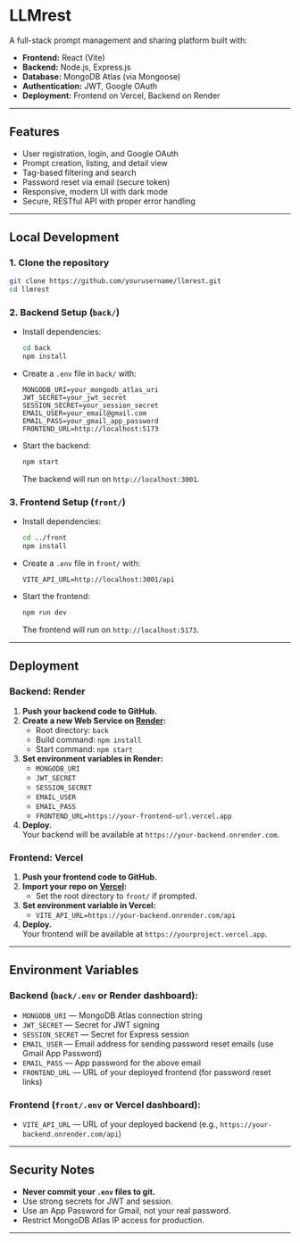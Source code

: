 # LLMrest

A full-stack prompt management and sharing platform built with:

- **Frontend:** React (Vite)
- **Backend:** Node.js, Express.js
- **Database:** MongoDB Atlas (via Mongoose)
- **Authentication:** JWT, Google OAuth
- **Deployment:** Frontend on Vercel, Backend on Render

---

## Features

- User registration, login, and Google OAuth
- Prompt creation, listing, and detail view
- Tag-based filtering and search
- Password reset via email (secure token)
- Responsive, modern UI with dark mode
- Secure, RESTful API with proper error handling

---

## Local Development

### 1. **Clone the repository**

```bash
git clone https://github.com/yourusername/llmrest.git
cd llmrest
```

### 2. **Backend Setup (`back/`)**

- Install dependencies:
  ```bash
  cd back
  npm install
  ```
- Create a `.env` file in `back/` with:
  ```
  MONGODB_URI=your_mongodb_atlas_uri
  JWT_SECRET=your_jwt_secret
  SESSION_SECRET=your_session_secret
  EMAIL_USER=your_email@gmail.com
  EMAIL_PASS=your_gmail_app_password
  FRONTEND_URL=http://localhost:5173
  ```
- Start the backend:
  ```bash
  npm start
  ```
  The backend will run on `http://localhost:3001`.

### 3. **Frontend Setup (`front/`)**

- Install dependencies:
  ```bash
  cd ../front
  npm install
  ```
- Create a `.env` file in `front/` with:
  ```
  VITE_API_URL=http://localhost:3001/api
  ```
- Start the frontend:
  ```bash
  npm run dev
  ```
  The frontend will run on `http://localhost:5173`.

---

## Deployment

### **Backend: Render**

1. **Push your backend code to GitHub.**
2. **Create a new Web Service on [Render](https://render.com/):**
   - Root directory: `back`
   - Build command: `npm install`
   - Start command: `npm start`
3. **Set environment variables in Render:**
   - `MONGODB_URI`
   - `JWT_SECRET`
   - `SESSION_SECRET`
   - `EMAIL_USER`
   - `EMAIL_PASS`
   - `FRONTEND_URL=https://your-frontend-url.vercel.app`
4. **Deploy.**  
   Your backend will be available at `https://your-backend.onrender.com`.

### **Frontend: Vercel**

1. **Push your frontend code to GitHub.**
2. **Import your repo on [Vercel](https://vercel.com/):**
   - Set the root directory to `front/` if prompted.
3. **Set environment variable in Vercel:**
   - `VITE_API_URL=https://your-backend.onrender.com/api`
4. **Deploy.**  
   Your frontend will be available at `https://yourproject.vercel.app`.

---

## Environment Variables

### **Backend (`back/.env` or Render dashboard):**
- `MONGODB_URI` — MongoDB Atlas connection string
- `JWT_SECRET` — Secret for JWT signing
- `SESSION_SECRET` — Secret for Express session
- `EMAIL_USER` — Email address for sending password reset emails (use Gmail App Password)
- `EMAIL_PASS` — App password for the above email
- `FRONTEND_URL` — URL of your deployed frontend (for password reset links)

### **Frontend (`front/.env` or Vercel dashboard):**
- `VITE_API_URL` — URL of your deployed backend (e.g., `https://your-backend.onrender.com/api`)

---

## Security Notes

- **Never commit your `.env` files to git.**
- Use strong secrets for JWT and session.
- Use an App Password for Gmail, not your real password.
- Restrict MongoDB Atlas IP access for production.

---

